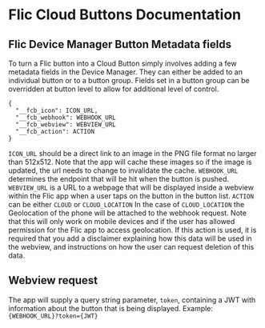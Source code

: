 # Flic Cloud Buttons Documentation




## Flic Device Manager Button Metadata fields
To turn a Flic button into a Cloud Button simply involves adding a few metadata fields in the Device Manager.
They can either be added to an individual button or to a button group.
Fields set in a button group can be overridden at button level to allow for additional level of control.



```
{
  "__fcb_icon": ICON_URL,
  "__fcb_webhook": WEBHOOK_URL
  "__fcb_webview": WEBVIEW_URL
  "__fcb_action": ACTION
}
```

`ICON_URL` should be a direct link to an image in the PNG file format no larger than 512x512. Note that the app will cache these images so if the image is updated, the url needs to change to invalidate the cache.
`WEBHOOK_URL` determines the endpoint that will be hit when the button is pushed.
`WEBVIEW_URL` is a URL to a webpage that will be displayed inside a webview within the Flic app when a user taps on the button in the button list.
`ACTION` can be either `CLOUD` or `CLOUD_LOCATION`
In the case of `CLOUD_LOCATION` the Geolocation of the phone will be attached to the webhook request.
Note that this will only work on mobile devices and if the user has allowed permission for the Flic app to access geolocation.
If this action is used, it is required that you add a disclaimer explaining how this data will be used in the webview, and instructions on how the user can request deletion of this data.

## Webview request
The app will supply a query string parameter, `token`, containing a JWT with information about the button that is being displayed.
Example:
`{WEBHOOK_URL}?token={JWT}`

